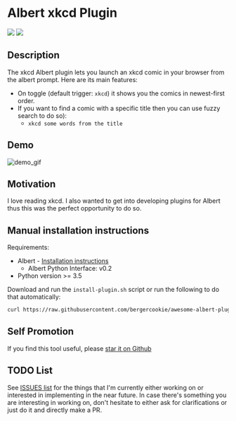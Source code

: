 # Albert xkcd Plugin

<a href="https://www.codacy.com/app/bergercookie/xkcd-albert-plugin">
<img src="https://api.codacy.com/project/badge/Grade/126122966e844bed8e61e7cfbf7023c3"/></a>
<a href=https://github.com/bergercookie/xkcd-albert-plugin/blob/master/LICENSE" alt="LICENCE">
<img src="https://img.shields.io/github/license/bergercookie/xkcd-albert-plugin.svg" /></a>

## Description

The xkcd Albert plugin lets you launch an xkcd comic in your browser from the
albert prompt. Here are its main features:

* On toggle (default trigger: `xkcd`) it shows you the comics in newest-first
    order.
* If you want to find a comic with a specific title then you can use fuzzy search to do so):
    * `xkcd some words from the title`

## Demo

![demo_gif](https://github.com/bergercookie/xkcd-albert-plugin/blob/master/misc/demo.gif)

## Motivation

I love reading xkcd. I also wanted to get into developing plugins for Albert
thus this was the perfect opportunity to do so.

## Manual installation instructions

Requirements:

- Albert - [Installation instructions](https://albertlauncher.github.io/docs/installing/)
  - Albert Python Interface: v0.2
- Python version >= 3.5


Download and run the ``install-plugin.sh`` script or run the following to do
that automatically:

``````sh
curl https://raw.githubusercontent.com/bergercookie/awesome-albert-plugins/master/plugins/xkcd/install-plugin.sh | bash
``````

## Self Promotion

If you find this tool useful, please [star it on
Github](https://github.com/bergercookie/xkcd-albert-plugin)

## TODO List

See [ISSUES list](https://github.com/bergercookie/xkcd-albert-plugin/issues) for
the things that I'm currently either working on or interested in implementing in
the near future. In case there's something you are interesting in working on,
don't hesitate to either ask for clarifications or just do it and directly make
a PR.
